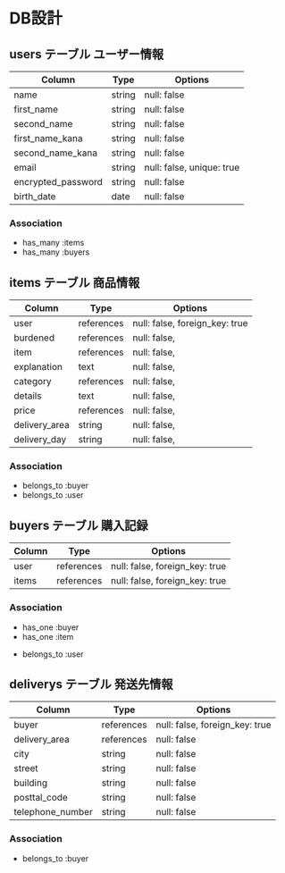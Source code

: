 # DB設計

## users テーブル   ユーザー情報

| Column             | Type   | Options     |
| ------------------ | ------ | ----------- |
| name               | string | null: false               |
| first_name         | string | null: false               |
| second_name        | string | null: false               |
| first_name_kana    | string | null: false               |
| second_name_kana   | string | null: false               |
| email              | string | null: false, unique: true |
| encrypted_password | string | null: false               |
| birth_date         | date   | null: false               |


### Association

* has_many :items
* has_many :buyers

## items テーブル   商品情報

| Column        | Type       | Options                        |
| ------------- | ---------- | ------------------------------ |
| user          | references | null: false, foreign_key: true |
| burdened      | references | null: false,                   |
| item          | references | null: false,                   |
| explanation   | text       | null: false,                   |
| category      | references | null: false,                   |
| details       | text       | null: false,                   |
| price         | references | null: false,                   |
| delivery_area | string     | null: false,                   |
| delivery_day  | string     | null: false,                   |

### Association

- belongs_to :buyer
- belongs_to :user

## buyers テーブル   購入記録

| Column    | Type       | Options                        |
| --------- | ---------- | ------------------------------ |
| user      | references | null: false, foreign_key: true |
| items     | references | null: false, foreign_key: true |


### Association

* has_one :buyer
* has_one :item
- belongs_to :user


## deliverys テーブル   発送先情報

| Column           | Type       | Options                        |
| ---------------- | ---------- | ------------------------------ |
| buyer            | references | null: false, foreign_key: true |
| delivery_area    | references | null: false                    |
| city             | string     | null: false                    |
| street           | string     | null: false                    |
| building         | string     | null: false                    |
| posttal_code     | string     | null: false                    |
| telephone_number | string     | null: false                    |

### Association

- belongs_to :buyer